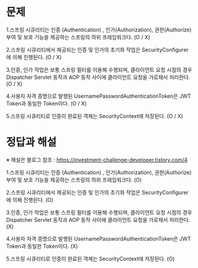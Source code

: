 # 문제

1.스프링 시큐리티는 인증 (Authentication) , 인가(Authorization), 권한(Authorize) 부여 및 보호 기능을 제공하는 스프링의 하위 프레임워크다. (O / X)


2.스프링 시큐리티에서 제공되는 인증 및 인가의 초기화 작업은 SecurityConfigurer에 의해 진행된다.  (O / X)


3.인증, 인가 작업은 보통 스프링 필터를 이용해 수행되며, 클라이언트 요청 시점의 경우 Dispatcher Servlet 동작과 AOP 동작 사이에 클라이언트 요청을 가로채서 처리한다.  (O / X)


4.사용자 자격 증명으로 발행된 UsernamePasswordAuthenticationToken은 JWT Token과 동일한 Token이다. (O / X)


5.스프링 시큐리티로 인증이 완료된 객체는 SecurityContext에 저장된다.  (O / X)




# 정답과 해설

※ 해설은 블로그 참조 : https://investment-challenge-developer.tistory.com/4

1.스프링 시큐리티는 인증 (Authentication) , 인가(Authorization), 권한(Authorize) 부여 및 보호 기능을 제공하는 스프링의 하위 프레임워크다. (O)


2.스프링 시큐리티에서 제공되는 인증 및 인가의 초기화 작업은 SecurityConfigurer에 의해 진행된다.  (O)


3.인증, 인가 작업은 보통 스프링 필터를 이용해 수행되며, 클라이언트 요청 시점의 경우 Dispatcher Servlet 동작과 AOP 동작 사이에 클라이언트 요청을 가로채서 처리한다.  (X)


4.사용자 자격 증명으로 발행된 UsernamePasswordAuthenticationToken은 JWT Token과 동일한 Token이다. (X)


5.스프링 시큐리티로 인증이 완료된 객체는 SecurityContext에 저장된다.  (O)
